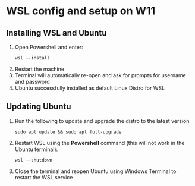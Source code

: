 # WSL config and setup on W11

## Installing WSL and Ubuntu

1. Open Powershell and enter:
   ```
   wsl --install
   ```
3. Restart the machine
4. Terminal will automatically re-open and ask for prompts for username and password
5. Ubuntu successfully installed as default Linux Distro for WSL

## Updating Ubuntu

1. Run the following to update and upgrade the distro to the latest version
    ```
   sudo apt update && sudo apt full-upgrade
    ```
2. Restart WSL using the **Powershell** command (this will not work in the Ubuntu terminal):
   ```
   wsl --shutdown
   ```
3. Close the terminal and reopen Ubuntu using Windows Terminal to restart the WSL service
